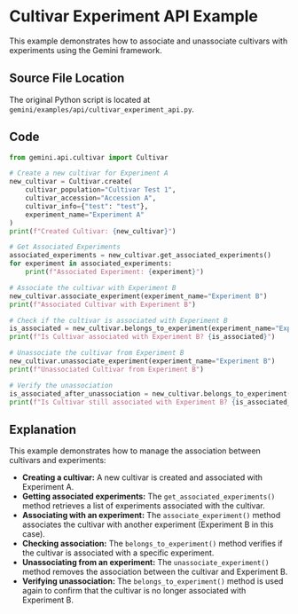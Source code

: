 # Cultivar Experiment API Example

This example demonstrates how to associate and unassociate cultivars with experiments using the Gemini framework.

## Source File Location

The original Python script is located at `gemini/examples/api/cultivar_experiment_api.py`.

## Code

```python
from gemini.api.cultivar import Cultivar

# Create a new cultivar for Experiment A
new_cultivar = Cultivar.create(
    cultivar_population="Cultivar Test 1",
    cultivar_accession="Accession A",
    cultivar_info={"test": "test"},
    experiment_name="Experiment A"
)
print(f"Created Cultivar: {new_cultivar}")

# Get Associated Experiments
associated_experiments = new_cultivar.get_associated_experiments()
for experiment in associated_experiments:
    print(f"Associated Experiment: {experiment}")

# Associate the cultivar with Experiment B
new_cultivar.associate_experiment(experiment_name="Experiment B")
print(f"Associated Cultivar with Experiment B")

# Check if the cultivar is associated with Experiment B
is_associated = new_cultivar.belongs_to_experiment(experiment_name="Experiment B")
print(f"Is Cultivar associated with Experiment B? {is_associated}")

# Unassociate the cultivar from Experiment B
new_cultivar.unassociate_experiment(experiment_name="Experiment B")
print(f"Unassociated Cultivar from Experiment B")

# Verify the unassociation
is_associated_after_unassociation = new_cultivar.belongs_to_experiment(experiment_name="Experiment B")
print(f"Is Cultivar still associated with Experiment B? {is_associated_after_unassociation}")
```

## Explanation

This example demonstrates how to manage the association between cultivars and experiments:

*   **Creating a cultivar:** A new cultivar is created and associated with Experiment A.
*   **Getting associated experiments:** The `get_associated_experiments()` method retrieves a list of experiments associated with the cultivar.
*   **Associating with an experiment:** The `associate_experiment()` method associates the cultivar with another experiment (Experiment B in this case).
*   **Checking association:** The `belongs_to_experiment()` method verifies if the cultivar is associated with a specific experiment.
*   **Unassociating from an experiment:** The `unassociate_experiment()` method removes the association between the cultivar and Experiment B.
*   **Verifying unassociation:** The `belongs_to_experiment()` method is used again to confirm that the cultivar is no longer associated with Experiment B.
